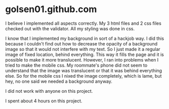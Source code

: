 golsen01.github.com
===================

I believe I implemented all aspects correctly. My 3 html files and 2 css files checked out with the validator.
All my styling was done in css. 

I know that I implemented my background in sort of a hackjob way. I did this because I couldn't find out
how to decrease the opacity of a background image so that it would not interfere with my text. So I just
made it a regular image of fixed location, behind everything. This way it fills the page and it is possible
to make it more translucent.
However, I ran into problems when I tried to make the mobile css. My roommate's phone did not seem
to understand that the image was translucent or that it was behind everything else. So for the mobile css
I nixed the image completely, which is lame, but hey, no one said we needed a background anyway.

I did not work with anyone on this project.

I spent about 4 hours on this project.


